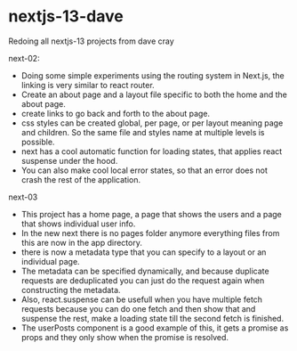 # nextjs-13-dave

Redoing all nextjs-13 projects from dave cray

next-02:

- Doing some simple experiments using the routing system in Next.js,
  the linking is very similar to react router.
- Create an about page and a layout file specific to both the home and the about page.
- create links to go back and forth to the about page.
- css styles can be created global, per page, or per layout meaning page and children. So the same file and styles name at multiple levels is possible.
- next has a cool automatic function for loading states, that applies react suspense under the hood.
- You can also make cool local error states, so that an error does not crash the rest of the application.

next-03

- This project has a home page, a page that shows the users and a page that shows individual user info.
- In the new next there is no pages folder anymore everything files from this are now in the app directory.
- there is now a metadata type that you can specify to a layout or an individual page.
- The metadata can be specified dynamically, and because duplicate requests are deduplicated you can just do the request again when constructing the metadata.
- Also, react.suspense can be usefull when you have multiple fetch requests because you can do one fetch and then show that and suspense the rest, make a loading state till the second fetch is finished.
- The userPosts component is a good example of this, it gets a promise as props and they only show when the promise is resolved.
